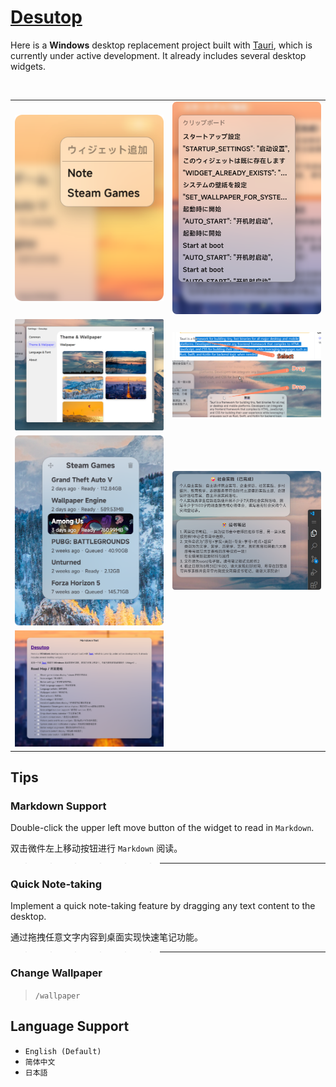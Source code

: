 # **[Desutop](https://github.com/will5933/desutop)**

Here is a **Windows** desktop replacement project built with [Tauri](https://github.com/tauri-apps/tauri), which is currently under active development. It already includes several desktop widgets.

<img alt="" title="addwidget" src="static/pic-total.png">

<table>
  <tr>
    <td><img alt="" title="addwidget" src="static/pic-add.png"></td>
    <td><img alt="clipboard" title="clipboard" src="static/pic-clipboard.png"></td>
  </tr>
  <tr>
    <td><img alt="" src="static/pic-switchwallpaper.png"></td>
    <td><img alt="" src="static/pic-dragdrop.png"></td>
  </tr>
  <tr>
    <td><img alt="" src="static/pic-steamgames.png"></td>
    <td><img alt="" src="static/pic-note.png"></td>
  </tr>
  <tr>
    <td><img alt="" src="static/pic-markdown.png"></td>
  </tr>
</table>

## **Tips**

### Markdown Support

Double-click the upper left move button of the widget to read in `Markdown`.

双击微件左上移动按钮进行 `Markdown` 阅读。

>>>>>> ---

### Quick Note-taking

Implement a quick note-taking feature by dragging any text content to the desktop.

通过拖拽任意文字内容到桌面实现快速笔记功能。

>>>>>> ---

### Change Wallpaper

> `/wallpaper`

## **Language Support**

- `English (Default)`
- `简体中文`
- `日本語`